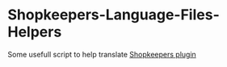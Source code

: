 # Shopkeepers-Language-Files-Helpers
 Some usefull script to help translate [Shopkeepers plugin](https://github.com/Shopkeepers/Language-Files)
